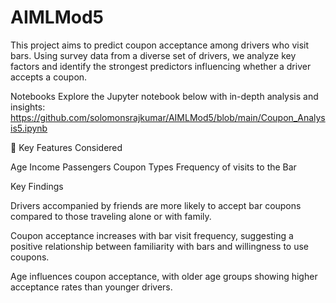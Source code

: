 # AIMLMod5


This project aims to predict coupon acceptance among drivers who visit bars. Using survey data from a diverse set of drivers, we analyze key factors and identify the strongest predictors influencing whether a driver accepts a coupon.

Notebooks
Explore the Jupyter notebook below with in-depth analysis and insights:
https://github.com/solomonsrajkumar/AIMLMod5/blob/main/Coupon_Analysis5.ipynb

🔑 Key Features Considered

Age
Income
Passengers
Coupon Types
Frequency of visits to the Bar

Key Findings

Drivers accompanied by friends are more likely to accept bar coupons compared to those traveling alone or with family.

Coupon acceptance increases with bar visit frequency, suggesting a positive relationship between familiarity with bars and willingness to use coupons.

Age influences coupon acceptance, with older age groups showing higher acceptance rates than younger drivers.
